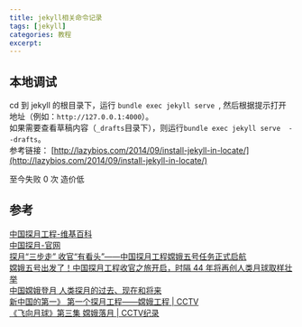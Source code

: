 ```yaml
---
title: jekyll相关命令记录
tags: [jekyll]
categories: 教程
excerpt: 
---
```


## 本地调试
cd 到 jekyll 的根目录下，运行 `bundle exec jekyll serve `, 然后根据提示打开地址（例如：`http://127.0.0.1:4000`）。  
如果需要查看草稿内容（`_drafts`目录下），则运行`bundle exec jekyll serve  --drafts`。  
参考链接： [http://lazybios.com/2014/09/install-jekyll-in-locate/](http://lazybios.com/2014/09/install-jekyll-in-locate/)

至今失败 0 次
造价低

## 参考
[中国探月工程-维基百科](https://zh.wikipedia.org/wiki/%E4%B8%AD%E5%9B%BD%E6%8E%A2%E6%9C%88%E5%B7%A5%E7%A8%8B)  
[中国探月-官网](http://www.clep.org.cn/n487137/n5989571/index.html)  
[探月“三步走” 收官“有看头”——中国探月工程嫦娥五号任务正式启航](http://www.xinhuanet.com/politics/2020-11/24/c_1126779817.htm)  
[嫦娥五号出发了！中国探月工程收官之旅开启，时隔 44 年将再创人类月球取样壮举](https://www.leiphone.com/news/202011/I8zJ7XnWu3VTsEtJ.html)  
[中国嫦娥登月 人类探月的过去、现在和将来](https://www.bbc.com/zhongwen/simp/chinese-news-55176292)  
[新中国的第一》 第一个探月工程——嫦娥工程 | CCTV](https://www.youtube.com/watch?v=ZU_KDQn-et8&ab_channel=CCTV%E4%B8%AD%E5%9B%BD%E4%B8%AD%E5%A4%AE%E7%94%B5%E8%A7%86%E5%8F%B0)  
[《飞向月球》第三集 嫦娥落月 | CCTV纪录](https://www.youtube.com/watch?v=lXBb5MloE74&ab_channel=CCTV%E7%BA%AA%E5%BD%95)  
















